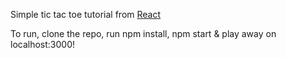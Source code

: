 Simple tic tac toe tutorial from [React](https://reactjs.org/tutorial/tutorial.html)  

To run, clone the repo, run npm install, npm start & play away on localhost:3000!
